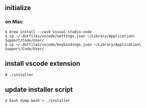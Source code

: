 ## initialize

### on Mac

```
$ brew install --cask visual-studio-code
$ cp ~/.dotfiles/vscode/settings.json ~/Library/Application\ Support/Code/User/
$ cp ~/.dotfiles/vscode/keybindings.json ~/Library/Application\ Support/Code/User/
```

## install vscode extension

```
# ./installer
```

## update installer script

```
$ bash dump.bash > ./installer
```
